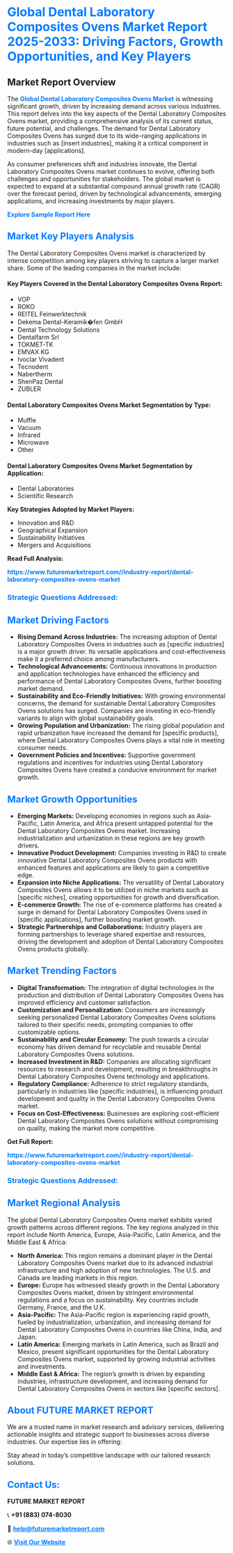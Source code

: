 <h1 style="color: #007BFF;">Global Dental Laboratory Composites Ovens Market Report 2025-2033: Driving Factors, Growth Opportunities, and Key Players</h1>

<section id="overview">
<h2>Market Report Overview</h2>
<p>The <a href="https://www.futuremarketreport.com//industry-report/dental-laboratory-composites-ovens-market" style="color: #007BFF; text-decoration: none;"><strong>Global Dental Laboratory Composites Ovens Market</strong></a> is witnessing significant growth, driven by increasing demand across various industries. This report delves into the key aspects of the Dental Laboratory Composites Ovens market, providing a comprehensive analysis of its current status, future potential, and challenges. The demand for Dental Laboratory Composites Ovens has surged due to its wide-ranging applications in industries such as [insert industries], making it a critical component in modern-day [applications].</p>
<p>As consumer preferences shift and industries innovate, the Dental Laboratory Composites Ovens market continues to evolve, offering both challenges and opportunities for stakeholders. The global market is expected to expand at a substantial compound annual growth rate (CAGR) over the forecast period, driven by technological advancements, emerging applications, and increasing investments by major players.</p>
</section>

<section id="overview">
<p><a href="https://www.futuremarketreport.com//request-sample/reportId=50047" style="color: #007BFF; text-decoration: none;"><strong>Explore Sample Report Here</strong></a></p>
</section>

<section id="key-players">
<h2 style="color: #007BFF;">Market Key Players Analysis</h2>
<p>The Dental Laboratory Composites Ovens market is characterized by intense competition among key players striving to capture a larger market share. Some of the leading companies in the market include:</p>
<h4>Key Players Covered in the Dental Laboratory Composites Ovens Report:</h4>
<ul><li>VOP</li><li>ROKO</li><li>REITEL Feinwerktechnik</li><li>Dekema Dental-Keramik�fen GmbH</li><li>Dental Technology Solutions</li><li>Dentalfarm Srl</li><li>TOKMET-TK</li><li>EMVAX KG</li><li>Ivoclar Vivadent</li><li>Tecnodent</li><li>Nabertherm</li><li>ShenPaz Dental</li><li>ZUBLER</li></ul>
<h4>Dental Laboratory Composites Ovens Market Segmentation by Type:</h4>
<ul><li>Muffle</li><li>Vacuum</li><li>Infrared</li><li>Microwave</li><li>Other</li></ul>

<h4>Dental Laboratory Composites Ovens Market Segmentation by Application:</h4>
<ul><li>Dental Laboratories</li><li>Scientific Research</li></ul>
<p><strong>Key Strategies Adopted by Market Players:</strong></p>
<ul>
<li>Innovation and R&D</li>
<li>Geographical Expansion</li>
<li>Sustainability Initiatives</li>
<li>Mergers and Acquisitions</li>
</ul>
</section>

<section>
<p><strong>Read Full Analysis: </strong></p><a href="https://www.futuremarketreport.com//industry-report/dental-laboratory-composites-ovens-market" style="color: #007BFF; text-decoration: none;"><strong>https://www.futuremarketreport.com//industry-report/dental-laboratory-composites-ovens-market</strong></a>
<h3 style="color: #007BFF;">Strategic Questions Addressed:</h3>
</section>

<section id="driving-factors">
<h2 style="color: #007BFF;">Market Driving Factors</h2>
<ul>
<li><strong>Rising Demand Across Industries:</strong> The increasing adoption of Dental Laboratory Composites Ovens in industries such as [specific industries] is a major growth driver. Its versatile applications and cost-effectiveness make it a preferred choice among manufacturers.</li>
<li><strong>Technological Advancements:</strong> Continuous innovations in production and application technologies have enhanced the efficiency and performance of Dental Laboratory Composites Ovens, further boosting market demand.</li>
<li><strong>Sustainability and Eco-Friendly Initiatives:</strong> With growing environmental concerns, the demand for sustainable Dental Laboratory Composites Ovens solutions has surged. Companies are investing in eco-friendly variants to align with global sustainability goals.</li>
<li><strong>Growing Population and Urbanization:</strong> The rising global population and rapid urbanization have increased the demand for [specific products], where Dental Laboratory Composites Ovens plays a vital role in meeting consumer needs.</li>
<li><strong>Government Policies and Incentives:</strong> Supportive government regulations and incentives for industries using Dental Laboratory Composites Ovens have created a conducive environment for market growth.</li>
</ul>
</section>

<section id="growth-opportunities">
<h2 style="color: #007BFF;">Market Growth Opportunities</h2>
<ul>
<li><strong>Emerging Markets:</strong> Developing economies in regions such as Asia-Pacific, Latin America, and Africa present untapped potential for the Dental Laboratory Composites Ovens market. Increasing industrialization and urbanization in these regions are key growth drivers.</li>
<li><strong>Innovative Product Development:</strong> Companies investing in R&D to create innovative Dental Laboratory Composites Ovens products with enhanced features and applications are likely to gain a competitive edge.</li>
<li><strong>Expansion into Niche Applications:</strong> The versatility of Dental Laboratory Composites Ovens allows it to be utilized in niche markets such as [specific niches], creating opportunities for growth and diversification.</li>
<li><strong>E-commerce Growth:</strong> The rise of e-commerce platforms has created a surge in demand for Dental Laboratory Composites Ovens used in [specific applications], further boosting market growth.</li>
<li><strong>Strategic Partnerships and Collaborations:</strong> Industry players are forming partnerships to leverage shared expertise and resources, driving the development and adoption of Dental Laboratory Composites Ovens products globally.</li>
</ul>
</section>

<section id="trending-factors">
<h2 style="color: #007BFF;">Market Trending Factors</h2>
<ul>
<li><strong>Digital Transformation:</strong> The integration of digital technologies in the production and distribution of Dental Laboratory Composites Ovens has improved efficiency and customer satisfaction.</li>
<li><strong>Customization and Personalization:</strong> Consumers are increasingly seeking personalized Dental Laboratory Composites Ovens solutions tailored to their specific needs, prompting companies to offer customizable options.</li>
<li><strong>Sustainability and Circular Economy:</strong> The push towards a circular economy has driven demand for recyclable and reusable Dental Laboratory Composites Ovens solutions.</li>
<li><strong>Increased Investment in R&D:</strong> Companies are allocating significant resources to research and development, resulting in breakthroughs in Dental Laboratory Composites Ovens technology and applications.</li>
<li><strong>Regulatory Compliance:</strong> Adherence to strict regulatory standards, particularly in industries like [specific industries], is influencing product development and quality in the Dental Laboratory Composites Ovens market.</li>
<li><strong>Focus on Cost-Effectiveness:</strong> Businesses are exploring cost-efficient Dental Laboratory Composites Ovens solutions without compromising on quality, making the market more competitive.</li>
</ul>
</section>

<section>
<p><strong>Get Full Report: </strong></p><a href="https://www.futuremarketreport.com//industry-report/dental-laboratory-composites-ovens-market" style="color: #007BFF; text-decoration: none;"><strong>https://www.futuremarketreport.com//industry-report/dental-laboratory-composites-ovens-market</strong></a>
<h3 style="color: #007BFF;">Strategic Questions Addressed:</h3>
</section>


<section id="regional-analysis">
<h2 style="color: #007BFF;">Market Regional Analysis</h2>
<p>The global Dental Laboratory Composites Ovens market exhibits varied growth patterns across different regions. The key regions analyzed in this report include North America, Europe, Asia-Pacific, Latin America, and the Middle East & Africa:</p>
<ul>
<li><strong>North America:</strong> This region remains a dominant player in the Dental Laboratory Composites Ovens market due to its advanced industrial infrastructure and high adoption of new technologies. The U.S. and Canada are leading markets in this region.</li>
<li><strong>Europe:</strong> Europe has witnessed steady growth in the Dental Laboratory Composites Ovens market, driven by stringent environmental regulations and a focus on sustainability. Key countries include Germany, France, and the U.K.</li>
<li><strong>Asia-Pacific:</strong> The Asia-Pacific region is experiencing rapid growth, fueled by industrialization, urbanization, and increasing demand for Dental Laboratory Composites Ovens in countries like China, India, and Japan.</li>
<li><strong>Latin America:</strong> Emerging markets in Latin America, such as Brazil and Mexico, present significant opportunities for the Dental Laboratory Composites Ovens market, supported by growing industrial activities and investments.</li>
<li><strong>Middle East & Africa:</strong> The region’s growth is driven by expanding industries, infrastructure development, and increasing demand for Dental Laboratory Composites Ovens in sectors like [specific sectors].</li>
</ul>
</section>

<footer>
<h2 style="color: #007BFF;">About FUTURE MARKET REPORT</h2>
<p>We are a trusted name in market research and advisory services, delivering actionable insights and strategic support to businesses across diverse industries. Our expertise lies in offering:</p>

<p>Stay ahead in today’s competitive landscape with our tailored research solutions.</p>

<h2 style="color: #007BFF;">Contact Us:</h2>
<p><strong>FUTURE MARKET REPORT</strong></p>
<p>📞 <strong>+91 (883) 074-8030</strong></p>
<p>📧 <strong><a href="mailto:help@futuremarketreport.com" style="color: #007BFF;">help@futuremarketreport.com</a></strong></p>
<p>🌐 <strong><a href="https://www.futuremarketreport.com/" style="color: #007BFF;">Visit Our Website</a></strong></p>
</footer>